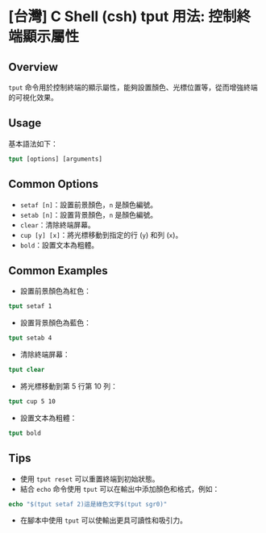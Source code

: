 # [台灣] C Shell (csh) tput 用法: 控制終端顯示屬性

## Overview
`tput` 命令用於控制終端的顯示屬性，能夠設置顏色、光標位置等，從而增強終端的可視化效果。

## Usage
基本語法如下：
```csh
tput [options] [arguments]
```

## Common Options
- `setaf [n]`：設置前景顏色，`n` 是顏色編號。
- `setab [n]`：設置背景顏色，`n` 是顏色編號。
- `clear`：清除終端屏幕。
- `cup [y] [x]`：將光標移動到指定的行 (`y`) 和列 (`x`)。
- `bold`：設置文本為粗體。

## Common Examples
- 設置前景顏色為紅色：
```csh
tput setaf 1
```

- 設置背景顏色為藍色：
```csh
tput setab 4
```

- 清除終端屏幕：
```csh
tput clear
```

- 將光標移動到第 5 行第 10 列：
```csh
tput cup 5 10
```

- 設置文本為粗體：
```csh
tput bold
```

## Tips
- 使用 `tput reset` 可以重置終端到初始狀態。
- 結合 `echo` 命令使用 `tput` 可以在輸出中添加顏色和格式，例如：
```csh
echo "$(tput setaf 2)這是綠色文字$(tput sgr0)"
```
- 在腳本中使用 `tput` 可以使輸出更具可讀性和吸引力。